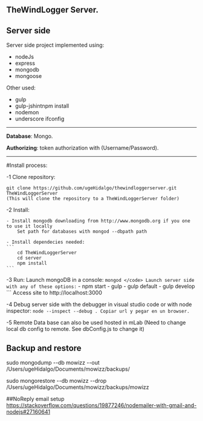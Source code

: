 ## TheWindLogger Server.

## Server side

Server side project implemented using:

- nodeJs
- express
- mongodb
- mongoose

Other used:

- gulp
- gulp-jshintnpm install
- nodemon
- underscore
ifconfig
___


**Database**: Mongo.

**Authorizing**: token authorization with (Username/Password).


___

#Install process:

-1 Clone repository:

    git clone https://github.com/ugeHidalgo/thewindloggerserver.git TheWindLoggerServer
    (This will clone the repository to a TheWindLoggerServer folder)

-2 Install:

    - Install mongodb downloading from http://www.mongodb.org if you one to use it locally
        Set path for databases with mongod --dbpath path

    - Install dependecies needed:
    ```
        cd TheWindLoggerServer
        cd server
        npm install
    ```

-3 Run:
    Launch mongoDB in a console:
    ```
        mongod
    </code>
    Launch server side with any of these options:
    ```
        - npm start
        - gulp
        - gulp default
        - gulp develop
    ```
    Access site to http://localhost:3000

-4 Debug server side with the debugger in visual studio code or with node inspector:
    ```
    node --inspect --debug .
    Copiar url y pegar en un browser.
    ```

-5 Remote Data base can also be used hosted in mLab (Need to change local db config to remote. See dbConfig.js to change it)



## Backup and restore

sudo mongodump --db mowizz --out /Users/ugeHidalgo/Documents/mowizz/backups/

sudo mongorestore --db mowizz --drop /Users/ugeHidalgo/Documents/mowizz/backups/mowizz

##NoReply email setup
https://stackoverflow.com/questions/19877246/nodemailer-with-gmail-and-nodejs#27160641